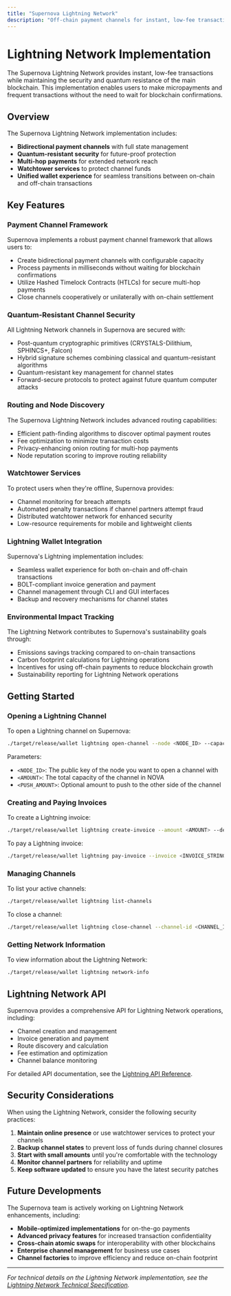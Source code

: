 ```yaml
---
title: "Supernova Lightning Network"
description: "Off-chain payment channels for instant, low-fee transactions with quantum resistance"
---
```


# Lightning Network Implementation

The Supernova Lightning Network provides instant, low-fee transactions while maintaining the security and quantum resistance of the main blockchain. This implementation enables users to make micropayments and frequent transactions without the need to wait for blockchain confirmations.

## Overview

The Supernova Lightning Network implementation includes:

- **Bidirectional payment channels** with full state management
- **Quantum-resistant security** for future-proof protection
- **Multi-hop payments** for extended network reach
- **Watchtower services** to protect channel funds
- **Unified wallet experience** for seamless transitions between on-chain and off-chain transactions

## Key Features

### Payment Channel Framework

Supernova implements a robust payment channel framework that allows users to:

- Create bidirectional payment channels with configurable capacity
- Process payments in milliseconds without waiting for blockchain confirmations
- Utilize Hashed Timelock Contracts (HTLCs) for secure multi-hop payments
- Close channels cooperatively or unilaterally with on-chain settlement

### Quantum-Resistant Channel Security

All Lightning Network channels in Supernova are secured with:

- Post-quantum cryptographic primitives (CRYSTALS-Dilithium, SPHINCS+, Falcon)
- Hybrid signature schemes combining classical and quantum-resistant algorithms
- Quantum-resistant key management for channel states
- Forward-secure protocols to protect against future quantum computer attacks

### Routing and Node Discovery

The Supernova Lightning Network includes advanced routing capabilities:

- Efficient path-finding algorithms to discover optimal payment routes
- Fee optimization to minimize transaction costs
- Privacy-enhancing onion routing for multi-hop payments
- Node reputation scoring to improve routing reliability

### Watchtower Services

To protect users when they're offline, Supernova provides:

- Channel monitoring for breach attempts
- Automated penalty transactions if channel partners attempt fraud
- Distributed watchtower network for enhanced security
- Low-resource requirements for mobile and lightweight clients

### Lightning Wallet Integration

Supernova's Lightning implementation includes:

- Seamless wallet experience for both on-chain and off-chain transactions
- BOLT-compliant invoice generation and payment
- Channel management through CLI and GUI interfaces
- Backup and recovery mechanisms for channel states

### Environmental Impact Tracking

The Lightning Network contributes to Supernova's sustainability goals through:

- Emissions savings tracking compared to on-chain transactions
- Carbon footprint calculations for Lightning operations
- Incentives for using off-chain payments to reduce blockchain growth
- Sustainability reporting for Lightning Network operations

## Getting Started

### Opening a Lightning Channel

To open a Lightning channel on Supernova:

```bash
./target/release/wallet lightning open-channel --node <NODE_ID> --capacity <AMOUNT> --push <PUSH_AMOUNT>
```

Parameters:
- `<NODE_ID>`: The public key of the node you want to open a channel with
- `<AMOUNT>`: The total capacity of the channel in NOVA
- `<PUSH_AMOUNT>`: Optional amount to push to the other side of the channel

### Creating and Paying Invoices

To create a Lightning invoice:

```bash
./target/release/wallet lightning create-invoice --amount <AMOUNT> --description "Payment description"
```

To pay a Lightning invoice:

```bash
./target/release/wallet lightning pay-invoice --invoice <INVOICE_STRING>
```

### Managing Channels

To list your active channels:

```bash
./target/release/wallet lightning list-channels
```

To close a channel:

```bash
./target/release/wallet lightning close-channel --channel-id <CHANNEL_ID>
```

### Getting Network Information

To view information about the Lightning Network:

```bash
./target/release/wallet lightning network-info
```

## Lightning Network API

Supernova provides a comprehensive API for Lightning Network operations, including:

- Channel creation and management
- Invoice generation and payment
- Route discovery and calculation
- Fee estimation and optimization
- Channel balance monitoring

For detailed API documentation, see the [Lightning API Reference](../api-reference/lightning.md).

## Security Considerations

When using the Lightning Network, consider the following security practices:

1. **Maintain online presence** or use watchtower services to protect your channels
2. **Backup channel states** to prevent loss of funds during channel closures
3. **Start with small amounts** until you're comfortable with the technology
4. **Monitor channel partners** for reliability and uptime
5. **Keep software updated** to ensure you have the latest security patches

## Future Developments

The Supernova team is actively working on Lightning Network enhancements, including:

- **Mobile-optimized implementations** for on-the-go payments
- **Advanced privacy features** for increased transaction confidentiality
- **Cross-chain atomic swaps** for interoperability with other blockchains
- **Enterprise channel management** for business use cases
- **Channel factories** to improve efficiency and reduce on-chain footprint

---

*For technical details on the Lightning Network implementation, see the [Lightning Network Technical Specification](../technical-docs/lightning-network.md).* 